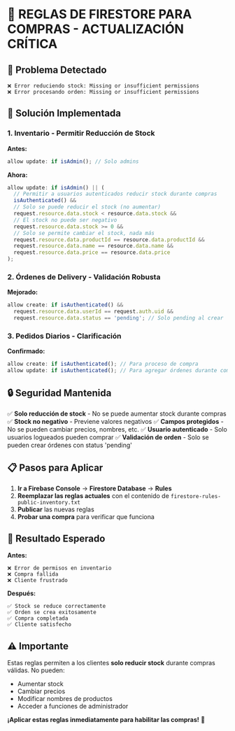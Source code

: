 # 🛒 REGLAS DE FIRESTORE PARA COMPRAS - ACTUALIZACIÓN CRÍTICA

## 🚨 **Problema Detectado**
```
❌ Error reduciendo stock: Missing or insufficient permissions
❌ Error procesando orden: Missing or insufficient permissions
```

## 🔧 **Solución Implementada**

### **1. Inventario - Permitir Reducción de Stock**
**Antes:**
```javascript
allow update: if isAdmin(); // Solo admins
```

**Ahora:**
```javascript
allow update: if isAdmin() || (
  // Permitir a usuarios autenticados reducir stock durante compras
  isAuthenticated() && 
  // Solo se puede reducir el stock (no aumentar)
  request.resource.data.stock < resource.data.stock &&
  // El stock no puede ser negativo
  request.resource.data.stock >= 0 &&
  // Solo se permite cambiar el stock, nada más
  request.resource.data.productId == resource.data.productId &&
  request.resource.data.name == resource.data.name &&
  request.resource.data.price == resource.data.price
);
```

### **2. Órdenes de Delivery - Validación Robusta**
**Mejorado:**
```javascript
allow create: if isAuthenticated() &&
  request.resource.data.userId == request.auth.uid &&
  request.resource.data.status == 'pending'; // Solo pending al crear
```

### **3. Pedidos Diarios - Clarificación**
**Confirmado:**
```javascript
allow create: if isAuthenticated(); // Para proceso de compra
allow update: if isAuthenticated(); // Para agregar órdenes durante compra
```

## 🔒 **Seguridad Mantenida**

✅ **Solo reducción de stock** - No se puede aumentar stock durante compras
✅ **Stock no negativo** - Previene valores negativos
✅ **Campos protegidos** - No se pueden cambiar precios, nombres, etc.
✅ **Usuario autenticado** - Solo usuarios logueados pueden comprar
✅ **Validación de orden** - Solo se pueden crear órdenes con status 'pending'

## 📋 **Pasos para Aplicar**

1. **Ir a Firebase Console** → **Firestore Database** → **Rules**
2. **Reemplazar las reglas actuales** con el contenido de `firestore-rules-public-inventory.txt`
3. **Publicar** las nuevas reglas
4. **Probar una compra** para verificar que funciona

## 🎯 **Resultado Esperado**

**Antes:**
```
❌ Error de permisos en inventario
❌ Compra fallida
❌ Cliente frustrado
```

**Después:**
```
✅ Stock se reduce correctamente
✅ Orden se crea exitosamente
✅ Compra completada
✅ Cliente satisfecho
```

## ⚠️ **Importante**
Estas reglas permiten a los clientes **solo reducir stock** durante compras válidas. No pueden:
- Aumentar stock
- Cambiar precios
- Modificar nombres de productos
- Acceder a funciones de administrador

**¡Aplicar estas reglas inmediatamente para habilitar las compras!** 🚀
